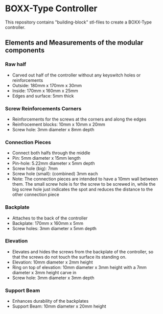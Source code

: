 # BOXX-Type Controller

This repository contains "building-block" stl-files to create a BOXX-Type controller.


## Elements and Measurements of the modular components

### Raw half
- Carved out half of the controller without any keyswitch holes or reinforcements
- Outside: 180mm x 170mm x 30mm
- Inside:	170mm x 160mm x 25mm
- Edges and surface: 5mm thick

### Screw Reinforcements Corners
- Reinforcements for the screws at the corners and along the edges
- Reinfrocement blocks: 10mm x 10mm x 20mm
- Screw hole: 3mm diameter x 8mm depth

### Connection Pieces
- Connect both halfs through the middle
- Pin: 5mm diameter x 15mm length
- Pin-hole: 5.22mm diameter x 5mm depth
- Screw hole (big): 7mm
- Screw hole (small): (combined) 3mm each 
- Note: The connection pieces are intended to have a 10mm wall between them. The small screw hole is for the screw to be screwed in, while the big screw hole just indicates the spot and reduces the distance to the other connection piece

### Backplate
- Attaches to the back of the controller
- Backplate: 170mm x 160mm x 5mm
- Screw holes: 3mm diameter x 5mm depth

### Elevation
- Elevates and hides the screws from the backplate of the controller, so that the screws do not touch the surface its standing on.
- Elevation: 10mm diameter x 2mm height
- Ring on top of elevation: 10mm diameter x 3mm height with a 7mm diameter x 3mm height carve in
- Screw hole: 3mm diameter x 3mm depth

### Support Beam
- Enhances durability of the backplates
- Support Beam: 10mm diameter x 20mm height
